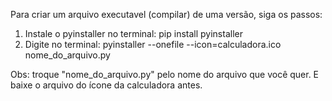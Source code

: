 Para criar um arquivo executavel (compilar) de uma versão, siga os passos:
1. Instale o pyinstaller no terminal:
   pip install pyinstaller
3. Digite no terminal:
  pyinstaller --onefile --icon=calculadora.ico nome_do_arquivo.py

Obs: troque "nome_do_arquivo.py" pelo nome do arquivo que você quer. E baixe o arquivo do ícone da calculadora antes.